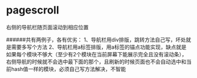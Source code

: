 # pagescroll
右侧的导航栏随页面滚动到相应位置


######共有两例子，各有优劣：
1、导航栏用div排版，跳转方法自己写，坏处就是需要多写个方法
2、导航栏用a标签排版，用a标签的锚点功能实现，缺点就是如果每个模块不够大（至少有2个模块在当前屏幕下能展示完全且没有滚动条），右侧导航的时候就不会选中最下面的那个，且刷新的时候页面也不会自动选中和当前hash值一样的模块，必须自己写方法解决，不智能
